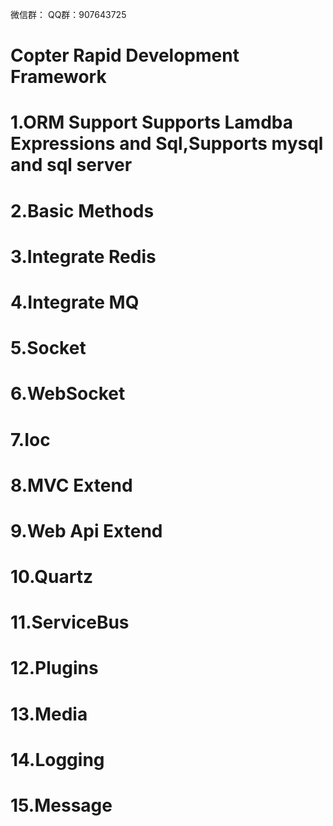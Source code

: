 微信群：
QQ群：907643725

# Copter Rapid Development Framework
# 1.ORM Support Supports Lamdba Expressions  and Sql,Supports mysql and sql server
# 2.Basic Methods
# 3.Integrate Redis
# 4.Integrate MQ
# 5.Socket
# 6.WebSocket
# 7.Ioc
# 8.MVC Extend
# 9.Web Api  Extend
# 10.Quartz
# 11.ServiceBus
# 12.Plugins
# 13.Media
# 14.Logging
# 15.Message
